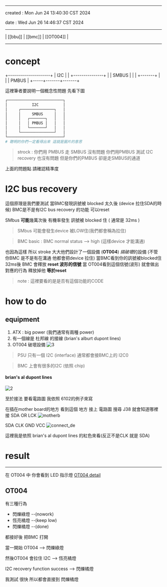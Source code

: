 -------------------------------------------------------------------------------
created	:	Mon Jun 24 13:40:30 CST 2024

date	:	Wed Jun 26 14:46:37 CST 2024

-------------------------------------------------------------------------------
| [[bbu]] | [[bmc]] | [[OT004]] |

-------------------------------------------------------------------------------
# concept #
+---------------------+
| I2C                 |
|     +---------------+
|     | SMBUS         |
|     |       +-------+
|     |       | PMBUS |
+-----+-------+-------+

這裡筆者要說明一個概念性問題
先看下圖
```bash			================start================
┌─────────────────────────┐
│           I2C           │
│     ┌───────────────┐   │
│     │     SMBUS     │   │
│     │   ┌───────┐   │   │
│     │   │ PMBUS │   │   │
│     │   └───────┘   │   │
│     └───────────────┘   │
└─────────────────────────┘
# 聰明的你們一定看得出來 這就是圖片的意思
```
> strock : 你們用 PMBUS 走 SMBUS 沒有問題
> 你們用PMBUS 測試 I2C recovery 也沒有問題
> 但是你們的PMBUS 卻是走SMBUS的通道

上面的問題點 請確認精準度

# I2C bus recovery #
這個原理是我們要測試
當BMC發現訊號被 blocked 太久後
(device 拉住SDA的時候)
BMC是不是有I2C bus recovery 的功能
可以reset

SMbus **可能**幾萬次後 有機率發生
訊號被  blocked 住 ( 通常是 32ms )

> SMbus 可能會發生device 被LOW住(我們都會稱為拉住)

> BMC basic : BMC normal status --> high (這樣device 才能溝通)

也因為這樣 所以 stroke 大大他們設計了一個設備 (**OT004**)
*搞破壞*的設備 (不管你BMC 是不是有在溝通 他都會把device 拉住)
當BMC看到你的訊號被blocked住32ms後
BMC 會釋放 **reset 波形的信號**
當 OT004看到這個信號(波形) 就會做出對應的行為 釋放掉他 **等於reset**
> note : 這裡要看的是是否有這個功能的CODE

# how to do #

## equipment ##
1. ATX :  big power (我們通常有兩種 power)
2. 有一個線是 杜邦線 的接線 (brian's alburt dupont lines)
3. OT004   破壞設備
![3](./pic/I2C_bus_recovery_de.jpg)

> PSU 只有一個 I2C (interface) 通常都會接BMC上的 I2C0

> BMC 上會有很多的I2C (依照 chip)


#### brian's al dupont lines  ####
![2](./pic/I2C_bus_recovery_brianlove.jpg)

至於接法 要看電路圖
我依照 6102的例子來寫

在插在mother board的地方
看到這個 地方 接上 電路圖
搜尋 J38 就會知道哪裡接 SDA OR LCK
![motherb](./pic/I2C_bus_recovery_motherboard.jpg)

SDA CLK GND VCC
![connect_de](./pic/I2C_bus_recovery_connect.jpg)

這裡我是依照 brian's al dupont lines 的紅色來看(反正不是CLK 就是 SDA)

# result #
-------------------------------------------------------------------------------
在 OT004 中 你會看到 LED 指示燈
[OT004 detail](https://hackmd.io/@Josh-cpld/rk804uz2F)

## OT004 ##
有三種行為
+ 閃爍綠燈 --(nowork)
+ 恆亮橘燈 --(keep low)
+ 閃爍橘燈 --(done)


都接好後 把BMC 打開

當一開始 OT004 --> 閃爍綠燈

然後OT004 會拉住 I2C --> 恆亮橘燈

I2C recovery function success --> 閃爍橘燈

我測試 很快 所以都會直接到 閃爍橘燈
